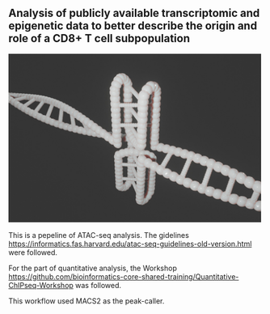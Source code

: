 ## Analysis of publicly available transcriptomic and epigenetic data to better describe the origin and role of a CD8+ T cell subpopulation

<img src="projet_ATAC_MACS.jpg" alt="isolated" width="500"/>

This is a pepeline of ATAC-seq analysis. The gidelines https://informatics.fas.harvard.edu/atac-seq-guidelines-old-version.html were followed.

For the part of quantitative analysis, the Workshop https://github.com/bioinformatics-core-shared-training/Quantitative-ChIPseq-Workshop was followed.

This workflow used MACS2 as the peak-caller.
